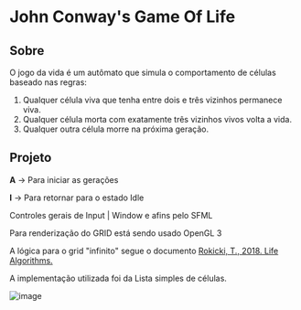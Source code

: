 # John Conway's Game Of Life

## Sobre
O jogo da vida é um autômato que simula o comportamento de células baseado nas regras:
1. Qualquer célula viva que tenha entre dois e três vizinhos permanece viva.
2. Qualquer célula morta com exatamente três vizinhos vivos volta a vida.
3. Qualquer outra célula morre na próxima geração.

## Projeto

**A** -> Para iniciar as gerações

**I** -> Para retornar para o estado Idle

Controles gerais de Input | Window e afins pelo SFML 

Para renderização do GRID está sendo usado OpenGL 3

A lógica para o grid "infinito" segue o documento [Rokicki, T., 2018. Life Algorithms.](https://www.gathering4gardner.org/g4g13gift/math/RokickiTomas-GiftExchange-LifeAlgorithms-G4G13.pdf)

A implementação utilizada foi da Lista simples de células.

![image](https://imgur.com/Av3Sv59.gif)
